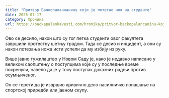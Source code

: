 ```yaml
---
title: "Притвор Бачкопаланчанину који је потегао нож на студенте"
date: 2025-07-17
category: Хроника
url: https://backapalankavesti.com/hronika/pritvor-backopalancaninu-koji-je-potegao-noz-na-studente/
---
```


Ово се десило, након што су тог петка студенти овог факултета завршили протестну шетњу градом. Тада се десио и инцидент, а они су након потезања ножа исти успели да му избију из руку.

Више јавно тужилаштво у Новом Саду је, како је недавно написано у великом саопштењу о поступцима које су у последње време покренули, навело да је у току поступак доказних радњи против осумњиченог.

Он се терети да је извршио кривично дело насилничко понашање на спортској приредби или јавном скупу.
